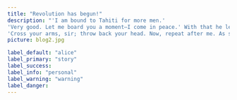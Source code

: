 ```yaml
---
title: "Revolution has begun!"
description: "'I am bound to Tahiti for more men.'
'Very good. Let me board you a moment—I come in peace.' With that he leaped from the canoe, swam to the boat; and climbing the gunwale, stood face to face with the captain.
'Cross your arms, sir; throw back your head. Now, repeat after me. As soon as Steelkilt leaves me, I swear to beach this boat on yonder island, and remain there six days. If I do not, may lightning strike me!'A pretty scholar,' laughed the Lakeman. 'Adios, Senor!' and leaping into the sea, he swam back to his comrades."
picture: blog2.jpg

label_default: "alice"
label_primary: "story"
label_success:
label_info: "personal"
label_warning: "warning"
label_danger:
---
```

